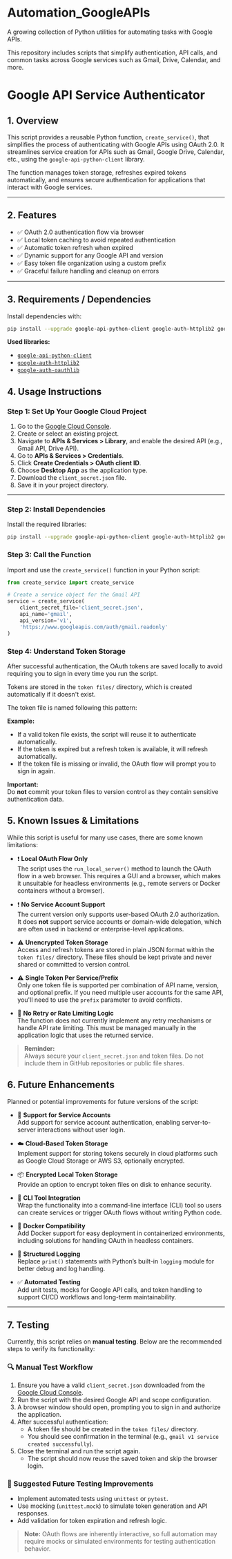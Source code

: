 # Automation_GoogleAPIs

A growing collection of Python utilities for automating tasks with Google APIs.

This repository includes scripts that simplify authentication, API calls, and common tasks across Google services such as Gmail, Drive, Calendar, and more.

# Google API Service Authenticator

## 1. Overview

This script provides a reusable Python function, `create_service()`, that simplifies the process of authenticating with Google APIs using OAuth 2.0. It streamlines service creation for APIs such as Gmail, Google Drive, Calendar, etc., using the `google-api-python-client` library.

The function manages token storage, refreshes expired tokens automatically, and ensures secure authentication for applications that interact with Google services.

---

## 2. Features

- ✅ OAuth 2.0 authentication flow via browser  
- ✅ Local token caching to avoid repeated authentication  
- ✅ Automatic token refresh when expired  
- ✅ Dynamic support for any Google API and version  
- ✅ Easy token file organization using a custom prefix  
- ✅ Graceful failure handling and cleanup on errors  

---

## 3. Requirements / Dependencies

Install dependencies with:

```bash
pip install --upgrade google-api-python-client google-auth-httplib2 google-auth-oauthlib
```

**Used libraries:**

- [`google-api-python-client`](https://pypi.org/project/google-api-python-client/)
- [`google-auth-httplib2`](https://pypi.org/project/google-auth-httplib2/)
- [`google-auth-oauthlib`](https://pypi.org/project/google-auth-oauthlib/)

## 4. Usage Instructions

### Step 1: Set Up Your Google Cloud Project

1. Go to the [Google Cloud Console](https://console.cloud.google.com/).
2. Create or select an existing project.
3. Navigate to **APIs & Services > Library**, and enable the desired API (e.g., Gmail API, Drive API).
4. Go to **APIs & Services > Credentials**.
5. Click **Create Credentials > OAuth client ID**.
6. Choose **Desktop App** as the application type.
7. Download the `client_secret.json` file.
8. Save it in your project directory.

---

### Step 2: Install Dependencies

Install the required libraries:

```bash
pip install --upgrade google-api-python-client google-auth-httplib2 google-auth-oauthlib
```

### Step 3: Call the Function

Import and use the `create_service()` function in your Python script:

```python
from create_service import create_service

# Create a service object for the Gmail API
service = create_service(
    client_secret_file='client_secret.json',
    api_name='gmail',
    api_version='v1',
    'https://www.googleapis.com/auth/gmail.readonly'
)
```
### Step 4: Understand Token Storage

After successful authentication, the OAuth tokens are saved locally to avoid requiring you to sign in every time you run the script.

Tokens are stored in the `token files/` directory, which is created automatically if it doesn't exist.

The token file is named following this pattern:


**Example:**

- If a valid token file exists, the script will reuse it to authenticate automatically.
- If the token is expired but a refresh token is available, it will refresh automatically.
- If the token file is missing or invalid, the OAuth flow will prompt you to sign in again.

**Important:**  
Do **not** commit your token files to version control as they contain sensitive authentication data.

## 5. Known Issues & Limitations

While this script is useful for many use cases, there are some known limitations:

- ❗ **Local OAuth Flow Only**  
  The script uses the `run_local_server()` method to launch the OAuth flow in a web browser. This requires a GUI and a browser, which makes it unsuitable for headless environments (e.g., remote servers or Docker containers without a browser).

- ❗ **No Service Account Support**  
  The current version only supports user-based OAuth 2.0 authorization. It does **not** support service accounts or domain-wide delegation, which are often used in backend or enterprise-level applications.

- ⚠️ **Unencrypted Token Storage**  
  Access and refresh tokens are stored in plain JSON format within the `token files/` directory. These files should be kept private and never shared or committed to version control.

- ⚠️ **Single Token Per Service/Prefix**  
  Only one token file is supported per combination of API name, version, and optional prefix. If you need multiple user accounts for the same API, you'll need to use the `prefix` parameter to avoid conflicts.

- 🔄 **No Retry or Rate Limiting Logic**  
  The function does not currently implement any retry mechanisms or handle API rate limiting. This must be managed manually in the application logic that uses the returned service.

> **Reminder:**  
> Always secure your `client_secret.json` and token files. Do not include them in GitHub repositories or public file shares.

## 6. Future Enhancements

Planned or potential improvements for future versions of the script:

- 🔐 **Support for Service Accounts**  
  Add support for service account authentication, enabling server-to-server interactions without user login.

- ☁️ **Cloud-Based Token Storage**  
  Implement support for storing tokens securely in cloud platforms such as Google Cloud Storage or AWS S3, optionally encrypted.

- 📦 **Encrypted Local Token Storage**  
  Provide an option to encrypt token files on disk to enhance security.

- 🧰 **CLI Tool Integration**  
  Wrap the functionality into a command-line interface (CLI) tool so users can create services or trigger OAuth flows without writing Python code.

- 🐳 **Docker Compatibility**  
  Add Docker support for easy deployment in containerized environments, including solutions for handling OAuth in headless containers.

- 📝 **Structured Logging**  
  Replace `print()` statements with Python’s built-in `logging` module for better debug and log handling.

- ✅ **Automated Testing**  
  Add unit tests, mocks for Google API calls, and token handling to support CI/CD workflows and long-term maintainability.

---

## 7. Testing

Currently, this script relies on **manual testing**. Below are the recommended steps to verify its functionality:

### 🔍 Manual Test Workflow

1. Ensure you have a valid `client_secret.json` downloaded from the [Google Cloud Console](https://console.cloud.google.com/).
2. Run the script with the desired Google API and scope configuration.
3. A browser window should open, prompting you to sign in and authorize the application.
4. After successful authentication:
   - A token file should be created in the `token files/` directory.
   - You should see confirmation in the terminal (e.g., `gmail v1 service created successfully`).
5. Close the terminal and run the script again.
   - The script should now reuse the saved token and skip the browser login.

### 🧪 Suggested Future Testing Improvements

- Implement automated tests using `unittest` or `pytest`.
- Use mocking (`unittest.mock`) to simulate token generation and API responses.
- Add validation for token expiration and refresh logic.

> **Note:** OAuth flows are inherently interactive, so full automation may require mocks or simulated environments for testing authentication behavior.

